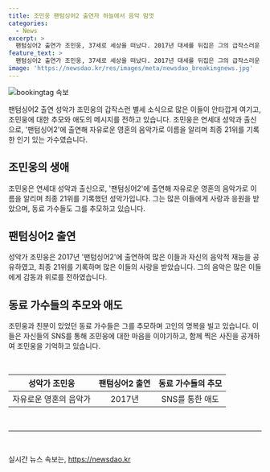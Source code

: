 ```yaml
---
title: 조민웅 팬텀싱어2 출연자 하늘에서 음악 맘껏
categories:
  - News
excerpt: >
  팬텀싱어2 출연가 조민웅, 37세로 세상을 떠났다. 2017년 대세를 뒤집은 그의 급작스러운 사망에 동료 가수들과 팬들이 큰 충격을 받았다. 자택에서 숨진 채 발견된 그는 지난달 팬카페를 통해 마지막으로 팬들에게 작별 인사를 전했다. 동료 가수들은 SNS를 통해 그를 추모하며 마지막 인사를 전했다. 누리꾼들도 그의 SNS에 애도의 메시지를 남기며 슬픔을 나눴다. (총 150자)
feature_text: >
  팬텀싱어2 출연가 조민웅, 37세로 세상을 떠났다. 2017년 대세를 뒤집은 그의 급작스러운 사망에 동료 가수들과 팬들이 큰 충격을 받았다. 자택에서 숨진 채 발견된 그는 지난달 팬카페를 통해 마지막으로 팬들에게 작별 인사를 전했다. 동료 가수들은 SNS를 통해 그를 추모하며 마지막 인사를 전했다. 누리꾼들도 그의 SNS에 애도의 메시지를 남기며 슬픔을 나눴다. (총 150자)
image: 'https://newsdao.kr/res/images/meta/newsdao_breakingnews.jpg'
---
```


<p><img src="https://newsdao.kr/res/images/meta/newsdao_breakingnews.jpg" alt="bookingtag 속보" /></p>

<p data-ke-size="size16">팬텀싱어2 출연 성악가 조민웅의 갑작스런 별세 소식으로 많은 이들이 안타깝게 여기고, 조민웅에 대한 추모와 애도의 메시지를 전하고 있습니다. 조민웅은 연세대 성악과 출신으로, '팬텀싱어2'에 출연해 자유로운 영혼의 음악가로 이름을 알리며 최종 21위를 기록한 인기 있는 가수였습니다.</p>

<h2 data-ke-size="size26">조민웅의 생애</h2>

<p data-ke-size="size16">조민웅은 연세대 성악과 출신으로, '팬텀싱어2'에 출연해 자유로운 영혼의 음악가로 이름을 알리며 최종 21위를 기록했던 성악가입니다. 그는 많은 이들에게 사랑과 응원을 받았으며, 동료 가수들도 그를 추모하고 있습니다.</p>

<h2 data-ke-size="size26">팬텀싱어2 출연</h2>

<p data-ke-size="size16">성악가 조민웅은 2017년 '팬텀싱어2'에 출연하여 많은 이들과 자신의 음악적 재능을 공유하였고, 최종 21위를 기록하며 많은 이들의 사랑을 받았습니다. 그의 음악은 많은 이들에게 감동과 위로를 전하였습니다.</p>

<h2 data-ke-size="size26">동료 가수들의 추모와 애도</h2>

<p data-ke-size="size16">조민웅과 친분이 있었던 동료 가수들은 그를 추모하며 고인의 명복을 빌고 있습니다. 이들은 자신들의 SNS를 통해 조민웅에 대한 마음을 이야기하고, 함께 찍은 사진을 공개하여 조민웅을 기억하고 있습니다.</p>

<p data-ke-size="size16">&nbsp;</p>

<table>
    <thead>
        <tr>
            <th style="text-align: center;">성악가 조민웅</th>
            <th style="text-align: center;">팬텀싱어2 출연</th>
            <th style="text-align: center;">동료 가수들의 추모</th>
        </tr>
    </thead>
    <tbody>
        <tr>
            <td style="text-align: center;">자유로운 영혼의 음악가</td>
            <td style="text-align: center;">2017년</td>
            <td style="text-align: center;">SNS를 통한 애도</td>
        </tr>
    </tbody>
</table>

<p data-ke-size="size16">&nbsp;</p>

<hr>

<p data-ke-size="size16">&nbsp;</p>
실시간 뉴스 속보는, <a href="https://newsdao.kr" rel="dofollow">https://newsdao.kr</a>


